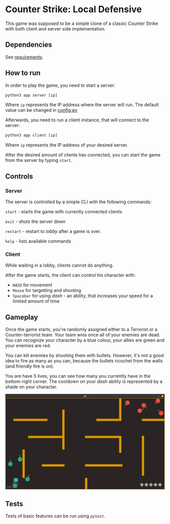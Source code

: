 # Counter Strike: Local Defensive

This game was supposed to be a simple clone of a classic Counter Strike with both client and server side implementation.

## Dependencies

See [requirements](requirements.txt).

## How to run

In order to play the game, you need to start a server:

```python
python3 app server [ip]
```

Where `ip` represents the IP address where the server will run.
The default value can be changed in [config.py](app/utils/config.py)

Afterwards, you need to run a client instance, that will connect to the server:

```python
python3 app client [ip]
```

Where `ip` represents the IP address of your desired server.

After the desired amount of clients has connected, you can start the game from the server by typing `start`.

## Controls

### Server

The server is controlled by a simple CLI with the following commands:

`start` - starts the game with currently connected clients

`exit` - shuts the server down

`restart` - restart to *lobby* after a game is over.

`help` - lists available commands

### Client

While waiting in a lobby, clients cannot do anything.

After the game starts, the client can control his character with:

- `WASD` for movement
- `Mouse` for targetting and shooting
- `Spacebar` for using *dash* - an ability, that increases your speed for a limited amount of time

## Gameplay

Once the game starts, you're randomly assigned either to a Terrorist or a Counter-terrorist team. Your team wins once all of your enemies are dead. You can recognize your character by a blue colour, your allies are green and your enemies are red.

You can kill enemies by shooting them with bullets. However, it's not a good idea to fire as many as you can, because the bullets ricochet from the walls (and friendly fire is on).

You are have 5 lives, you can see how many you currently have in the bottom-right corner. The cooldown on your *dash* ability is represented by a shade on your character.

![screenshots](screenshots/Screenshot%20from%202023-03-26%2015-02-02.png)

## Tests

Tests of basic features can be run using `pytest`.
